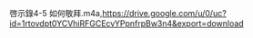 啓示錄4-5 如何敬拜.m4a,https://drive.google.com/u/0/uc?id=1rtovdpt0YCVhiRFGCEcvYPpnfrpBw3n4&export=download